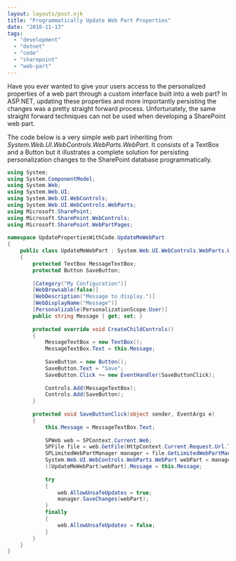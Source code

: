 ```yaml
---
layout: layouts/post.njk
title: "Programmatically Update Web Part Properties"
date: "2010-11-13"
tags: 
  - "development"
  - "dotnet"
  - "code"
  - "sharepoint"
  - "web-part"
---
```


Have you ever wanted to give your users access to the personalized properties of a web part through a custom interface built into a web part? In ASP.NET, updating these properties and more importantly persisting the changes was a pretty straight forward process. Unfortunately, the same straight forward techniques can not be used when developing a SharePoint web part.

The code below is a very simple web part inheriting from _System.Web.UI.WebControls.WebParts.WebPart_. It consists of a TextBox and a Button but it illustrates a complete solution for persisting personalization changes to the SharePoint database programmatically.

``` csharp 
using System;
using System.ComponentModel;
using System.Web;
using System.Web.UI;
using System.Web.UI.WebControls;
using System.Web.UI.WebControls.WebParts;
using Microsoft.SharePoint;
using Microsoft.SharePoint.WebControls;
using Microsoft.SharePoint.WebPartPages;
 
namespace UpdatePropertiesWithCode.UpdateMeWebPart
{
    public class UpdateMeWebPart : System.Web.UI.WebControls.WebParts.WebPart
    {
        protected TextBox MessageTextBox;
        protected Button SaveButton;
 
        [Category("My Configuration")]
        [WebBrowsable(false)]
        [WebDescription("Message to display.")]
        [WebDisplayName("Message")]
        [Personalizable(PersonalizationScope.User)]
        public string Message { get; set; }
 
        protected override void CreateChildControls()
        {
            MessageTextBox = new TextBox();
            MessageTextBox.Text = this.Message;
 
            SaveButton = new Button();
            SaveButton.Text = "Save";
            SaveButton.Click += new EventHandler(SaveButtonClick);
 
            Controls.Add(MessageTextBox);
            Controls.Add(SaveButton);
        }
 
        protected void SaveButtonClick(object sender, EventArgs e)
        {
            this.Message = MessageTextBox.Text;
 
            SPWeb web = SPContext.Current.Web;
            SPFile file = web.GetFile(HttpContext.Current.Request.Url.ToString());
            SPLimitedWebPartManager manager = file.GetLimitedWebPartManager(PersonalizationScope.User);
            System.Web.UI.WebControls.WebParts.WebPart webPart = manager.WebParts[this.ID];
            ((UpdateMeWebPart)webPart).Message = this.Message;
 
            try
            {
                web.AllowUnsafeUpdates = true;
                manager.SaveChanges(webPart);
            }
            finally
            {
                web.AllowUnsafeUpdates = false;
            }
        }
    }
}
```
